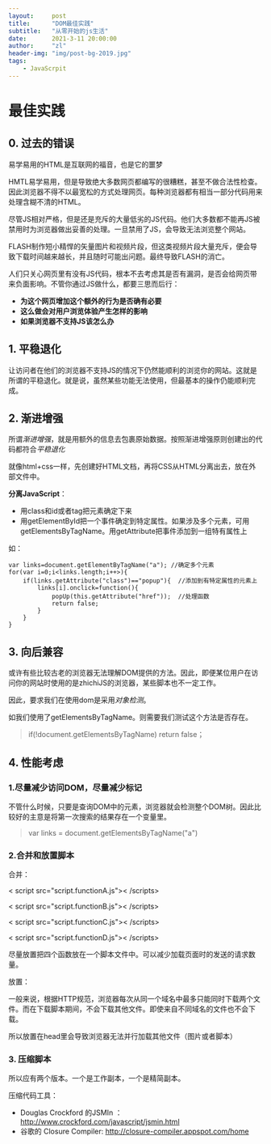 ```yaml
---
layout:     post
title:      "DOM最佳实践"
subtitle:   "从零开始的js生活"
date:       2021-3-11 20:00:00
author:     "zl"
header-img: "img/post-bg-2019.jpg"
tags:
    - JavaScrpit
---
```


# 最佳实践

## 0. 过去的错误
易学易用的HTML是互联网的福音，也是它的噩梦

HMTL易学易用，但是导致绝大多数网页都编写的很糟糕，甚至不做合法性检查。因此浏览器不得不以最宽松的方式处理网页。每种浏览器都有相当一部分代码用来处理含糊不清的HTML。

尽管JS相对严格，但是还是充斥的大量低劣的JS代码。他们大多数都不能再JS被禁用时为浏览器做出妥善的处理。一旦禁用了JS，会导致无法浏览整个网站。

FLASH制作短小精悍的矢量图片和视频片段，但这类视频片段大量充斥，便会导致下载时间越来越长，并且随时可能出问题。最终导致FLASH的消亡。

人们只关心网页里有没有JS代码，根本不去考虑其是否有漏洞，是否会给网页带来负面影响。不管你通过JS做什么，都要三思而后行：
- **为这个网页增加这个额外的行为是否确有必要**
- **这么做会对用户浏览体验产生怎样的影响**
- **如果浏览器不支持JS该怎么办**

## 1. 平稳退化

让访问者在他们的浏览器不支持JS的情况下仍然能顺利的浏览你的网站。这就是所谓的平稳退化。就是说，虽然某些功能无法使用，但最基本的操作仍能顺利完成。

## 2. 渐进增强

所谓*渐进增强*，就是用额外的信息去包裹原始数据。按照渐进增强原则创建出的代码都符合*平稳退化*

就像html+css一样，先创建好HTML文档，再将CSS从HTML分离出去，放在外部文件中。

**分离JavaScript**：
- 用class和id或者tag把元素确定下来
- 用getElementById把一个事件确定到特定属性。如果涉及多个元素，可用getElementsByTagName。用getAttribute把事件添加到一组特有属性上

如：
```
var links=document.getElementByTagName("a"); //确定多个元素
for(var i=0;i<links.length;i++>){                   
    if(links.getAttribute("class")=="popup"){  //添加到有特定属性的元素上
        links[i].onclick=function(){
            popUp(this.getAttribute("href"));  //处理函数
            return false;
        }
    }
}
```

## 3. 向后兼容

或许有些比较古老的浏览器无法理解DOM提供的方法。因此，即便某位用户在访问你的网站时使用的是zhichiJS的浏览器，某些脚本也不一定工作。

因此，要求我们在使用dom是采用*对象检测*。

如我们使用了getElementsByTagName。则需要我们测试这个方法是否存在。

> if(!document.getElementsByTagName) return false；

## 4. 性能考虑

### 1.尽量减少访问DOM，尽量减少标记

不管什么时候，只要是查询DOM中的元素，浏览器就会检测整个DOM树。因此比较好的主意是将第一次搜索的结果存在一个变量里。

> var links = document.getElementsByTagName("a")

### 2.合并和放置脚本
合并：

< script src="script.functionA.js">< /scripts>

< script src="script.functionB.js">< /scripts>

< script src="script.functionC.js">< /scripts>

< script src="script.functionD.js">< /scripts>

尽量放置把四个函数放在一个脚本文件中。可以减少加载页面时的发送的请求数量。

放置：

一般来说，根据HTTP规范，浏览器每次从同一个域名中最多只能同时下载两个文件。而在下载脚本期间，不会下载其他文件。即使来自不同域名的文件也不会下载。

所以放置在head里会导致浏览器无法并行加载其他文件（图片或者脚本）

### 3. 压缩脚本

所以应有两个版本。一个是工作副本，一个是精简副本。

压缩代码工具： 
- Douglas Crockford 的JSMIn ：
http://www.crockford.com/javascript/jsmin.html
- 谷歌的 Closure Compiler:
http://closure-compiler.appspot.com/home

